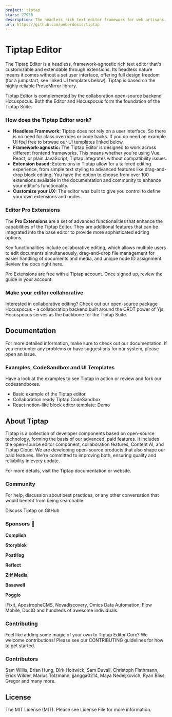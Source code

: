 ```yaml
---
project: tiptap
stars: 27930
description: The headless rich text editor framework for web artisans.
url: https://github.com/ueberdosis/tiptap
---
```


Tiptap Editor
=============

The Tiptap Editor is a headless, framework-agnostic rich text editor that's customizable and extendable through extensions. Its headless nature means it comes without a set user interface, offering full design freedom (for a jumpstart, see linked UI templates below). Tiptap is based on the highly reliable ProseMirror library.

Tiptap Editor is complemented by the collaboration open-source backend Hocuspocus. Both the Editor and Hocuspocus form the foundation of the Tiptap Suite.

### How does the Tiptap Editor work?

-   **Headless Framework:** Tiptap does not rely on a user interface. So there is no need for class overrides or code hacks. If you do need an example UI feel free to browse our UI templates linked below.
-   **Framework-agnostic:** The Tiptap Editor is designed to work across different frontend frameworks. This means whether you're using Vue, React, or plain JavaScript, Tiptap integrates without compatibility issues.
-   **Extension based:** Extensions in Tiptap allow for a tailored editing experience, from simple text styling to advanced features like drag-and-drop block editing. You have the option to choose from over 100 extensions available in the documentation and community to enhance your editor's functionality.
-   **Customize your UX:** The editor was built to give you control to define your own extensions and nodes.

### Editor Pro Extensions

The **Pro Extensions** are a set of advanced functionalities that enhance the capabilities of the Tiptap Editor. They are additional features that can be integrated into the base editor to provide more sophisticated editing options.

Key functionalities include collaborative editing, which allows multiple users to edit documents simultaneously, drag-and-drop file management for easier handling of documents and media, and unique node ID assignment. Review the docs right here.

Pro Extensions are free with a Tiptap account. Once signed up, review the guide in your account.

### Make your editor collaborative

Interested in collaborative editing? Check out our open-source package Hocuspocus - a collaboration backend built around the CRDT power of Yjs. Hocuspocus serves as the backbone for the Tiptap Suite.

Documentation
-------------

For more detailed information, make sure to check out our documentation. If you encounter any problems or have suggestions for our system, please open an issue.

### Examples, CodeSandbox and UI Templates

Have a look at the examples to see Tiptap in action or review and fork our codesandboxes.

-   Basic example of the Tiptap editor.
-   Collaboration ready Tiptap CodeSandbox
-   React notion-like block editor template: Demo

About Tiptap
------------

Tiptap is a collection of developer components based on open-source technology, forming the basis of our advanced, paid features. It includes the open-source editor component, collaboration features, Content AI, and Tiptap Cloud. We are developing open-source products that also shape our paid features. We're committed to improving both, ensuring quality and reliability in every update.

For more details, visit the Tiptap documentation or website.

### Community

For help, discussion about best practices, or any other conversation that would benefit from being searchable:

Discuss Tiptap on GitHub

### Sponsors 💖

  
**Complish**

  
**Storyblok**

  
**PostHog**

  
**Reflect**

  
**Ziff Media**

  
**Basewell**

  
**Poggio**

iFixit, ApostropheCMS, Novadiscovery, Omics Data Automation, Flow Mobile, DocIQ and hundreds of awesome individuals.

### Contributing

Feel like adding some magic of your own to Tiptap Editor Core? We welcome contributions! Please see our CONTRIBUTING guidelines for how to get started.

### Contributors

Sam Willis, Brian Hung, Dirk Holtwick, Sam Duvall, Christoph Flathmann, Erick Wilder, Marius Tolzmann, jjangga0214, Maya Nedeljkovich, Ryan Bliss, Gregor and many more.

License
-------

The MIT License (MIT). Please see License File for more information.
